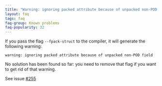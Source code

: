 ```yaml
---
title: "Warning: ignoring packed attribute because of unpacked non-POD field"
layout: faq
tags: faq
faq-group: Known problems
faq-popularity: 32
---
```


If you pass the flag `--fpack-struct` to the compiler, it will generate the following warning:

```
warning: ignoring packed attribute because of unpacked non-POD field
```

No solution has been found so far: you need to remove that flag if you want to get rid of that warning.

See issue [#255](https://github.com/bblanchon/ArduinoJson/issues/255)